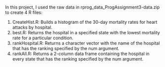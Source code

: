 In this project, I used the raw data in rprog_data_ProgAssignment3-data.zip to create 4 R files:
1. CreateHist.R: Builds a histogram of the 30-day mortality rates for heart attacks by hospital.
2. best.R: Returns the hospital in a specified state with the lowest mortality rate for a particular condition.
3. rankHospital.R: Returns a character vector with the name of the hospital that has the ranking specified by the num argument. 
4. rankAll.R: Returns a 2-column data frame containing the hospital in every state that has the ranking specified by the num argument.
